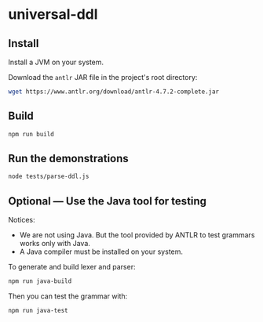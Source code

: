 # universal-ddl

## Install

Install a JVM on your system.

Download the `antlr` JAR file in the project's root directory:

```sh
wget https://www.antlr.org/download/antlr-4.7.2-complete.jar
```

## Build

```sh
npm run build
```

## Run the demonstrations

```sh
node tests/parse-ddl.js
```

## Optional — Use the Java tool for testing

Notices:

* We are not using Java. But the tool provided by ANTLR to test grammars works only with Java.
* A Java compiler must be installed on your system.

To generate and build lexer and parser:

```sh
npm run java-build
```

Then you can test the grammar with:

```sh
npm run java-test
```